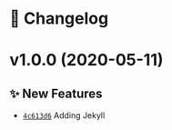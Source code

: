 # 📅 Changelog
# v1.0.0 (2020-05-11)

## ✨ New Features
- [`4c613d6`](https://github.com/NodeJunkie/nodejunkie.github.io/commit/4c613d6)  Adding Jekyll
